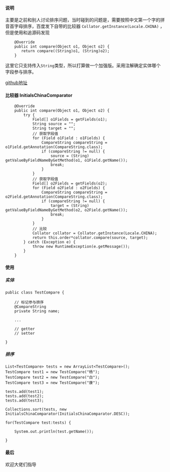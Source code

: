 #### 说明
主要是之前和别人讨论排序问题，当时碰到的问题是，需要按照中文第一个字的拼音首字母排序，百度发下自带的比较器 `Collator.getInstance(Locale.CHINA)` ，但是使用和追源码发现
```
    @Override
    public int compare(Object o1, Object o2) {
       return compare((String)o1, (String)o2);
    }
```
这里它只支持传入`String`类型，所以打算做一个加强版。采用注解确定实体哪个字段参与排序。

[github地址](https://github.com/BigBroB/initials-china-comparator)

#### 比较器 InitialsChinaComparator
```
    @Override
    public int compare(Object o1, Object o2) {
        try {
            Field[] o1Fields = getFields(o1);
            String source = "";
            String target = "";
            // 获取字段值
            for (Field o1Field : o1Fields) {
                CompareString compareString = o1Field.getAnnotation(CompareString.class);
                if (compareString != null) {
                    source = (String) getValueByFieldNameByGetMethod(o1, o1Field.getName());
                    break;
                }
            }
            // 获取字段值
            Field[] o2Fields = getFields(o2);
            for (Field o2Field : o2Fields) {
                CompareString compareString = o2Field.getAnnotation(CompareString.class);
                if (compareString != null) {
                    target = (String) getValueByFieldNameByGetMethod(o2, o2Field.getName());
                    break;
                }
            }
            // 比较
            Collator collator = Collator.getInstance(Locale.CHINA);
            return this.order*collator.compare(source, target);
        } catch (Exception e) {
            throw new RuntimeException(e.getMessage());
        }
    }

```

#### 使用
##### 实体
```
public class TestCompare {

    // 标记参与排序
    @CompareString
    private String name;
    
    ...
    
    // getter
    // setter
    
}

```
##### 排序

```
List<TestCompare> tests = new ArrayList<TestCompare>();
TestCompare test1 = new TestCompare("杨");
TestCompare test2 = new TestCompare("白");
TestCompare test3 = new TestCompare("康");

tests.add(test1);
tests.add(test2);
tests.add(test3);

Collections.sort(tests, new InitialsChinaComparator(InitialsChinaComparator.DESC));

for(TestCompare test:tests) {
    
    System.out.println(test.getName());
    
}

```

#### 最后
欢迎大佬们指导